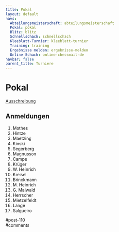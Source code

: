 ```yaml
---
title: Pokal 
layout: default
navs:
  Abteilungsmeisterschaft: abteilungsmeisterschaft
  Pokal: pokal
  Blitz: blitz
  Schnellschach: schnellschach
  Kleeblatt-Turnier: kleeblatt-turnier
  Training: training
  Ergebnisse melden: ergebnisse-melden
  Online Schach: online-chessmail-de
navbar: false
parent_title: Turniere
---
```

<div class="post-110 page type-page status-publish hentry" id="post-110">
<h1 class="entry-title">Pokal</h1>
<div class="entry-content">
<p><a href="https://www.narva-schach.de/wordpress/wp-content/uploads/2022/12/Pokal-2023.pdf">Ausschreibung</a></p>
<h2>Anmeldungen</h2>
<ol>
<li>Mothes</li>
<li>Hintze</li>
<li>Maetzing</li>
<li>Kinski</li>
<li>Segerberg</li>
<li>Magnusson</li>
<li>Campe</li>
<li>Krüger</li>
<li>W. Heinrich</li>
<li>Kreisel</li>
<li>Brinckmann</li>
<li>M. Heinrich</li>
<li>G. Maiwald</li>
<li>Herrscher</li>
<li>Mietzelfeldt</li>
<li>Lange</li>
<li>Salgueiro</li>
</ol>
</div><!-- .entry-content -->
</div> #post-110 
<div id="comments">
</div> #comments 
